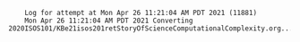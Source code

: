         Log for attempt at Mon Apr 26 11:21:04 AM PDT 2021 (11881)
        Mon Apr 26 11:21:04 AM PDT 2021 Converting 2020ISOS101/KBe21isos201retStoryOfScienceComputationalComplexity.org...
